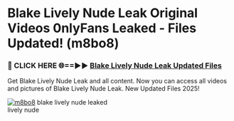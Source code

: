 # Blake Lively Nude Leak Original Videos 0nlyFans Leaked - Files Updated! (m8bo8)

<h3>🔴 CLICK HERE 🌐==►► <a href="https://tinyurl.com/yrmya6cz" rel="nofollow">Blake Lively Nude Leak Updated Files</a></h3>

Get Blake Lively Nude Leak and all content. Now you can access all videos and pictures of Blake Lively Nude Leak. New Updated Files 2025!

[![m8bo8](https://i.imgur.com/FMdXYCs.gif)](https://tinyurl.com/yrmya6cz)
blake lively nude leaked<br>
lively nude